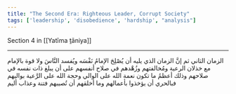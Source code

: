 ```yaml
---
title: "The Second Era: Righteous Leader, Corrupt Society"
tags: ['leadership', 'disobedience', 'hardship', "analysis"]
---
```


 Section 4 in [[Yatīma ṯāniya]]

---
الزمان الثاني ثم إنَّ الزمان الذي يليه أن يُصْلِحَ الإمامُ نَفْسَه ويُفسد النَّاسَ ولا قوة بالإمام مع خذلان الرعية ومُخالفتهم وزُهْدهم في صلاح أنفسهم على أن يبلغ ذات نفسه في صلاحهم وذلك أعظمُ ما تكون نعمة الله على الوالي وحجة الله على الرَّعية بواليهم فبالحري أن يؤخذوا بأعمالهم وما أخلقهم أن تُصيبهم فتنة وعذاب أليم
